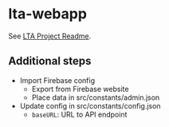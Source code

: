 # lta-webapp

See [LTA Project Readme](https://github.com/HumlabLu/HumlabLu#readme).

## Additional steps

- Import Firebase config
    - Export from Firebase website
    - Place data in src/constants/admin.json
- Update config in src/constants/config.json
    - `baseURL`: URL to API endpoint